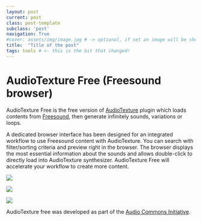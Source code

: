 ```yaml
---
layout: post
current: post
class: post-template
subclass: 'post'
navigation: True
#cover: assets/img/image.jpg # -> optional, if set an image will be shown with the entry
title:  "Title of the post"
tags: tools # <- this is the bit that changed!
---
```



# AudioTexture Free (Freesound browser)

AudioTexture Free is the free version of [AudioTexture](https://lesound.io/product/audiotexture/) plugin which loads contents from [Freesound](https://freesound.org/), then generate infinitely sounds, variations or loops.

A dedicated browser interface has been designed for an integrated workflow to use Freesound content with AudioTexture. You can search with filter/sorting criteria and preview right in the browser. The browser displays the most essential information about the sounds and allows double-click to directly load into AudioTexture synthesizer. AudioTexture Free will accelerate your workflow to create more content.

![](https://lesound.io/wp-content/uploads/2018/11/audiotexture_freesound_browser.jpg)

![](https://lesound.io/wp-content/uploads/2018/11/Freesound_project_website_logo.png)

[![](https://lesound.io/wp-content/uploads/2019/01/Screen-Shot-2019-01-21-at-2.53.49-PM.png)](https://lesound.io/wp-content/uploads/2018/11/AudioTexture-Free-1.mp4?_=1)

AudioTexture free was developed as part of the [Audio Commons Initiative](https://www.audiocommons.org/).

